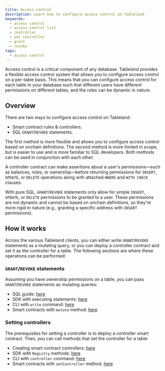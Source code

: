 ```yaml
---
title: Access control
description: Learn how to configure access control on Tableland.
keywords:
  - access control
  - access control list
  - controller
  - set controller
  - grant
  - revoke
tags:
  - access control
---
```


Access control is a critical component of any database. Tableland provides a flexible access control system that allows you to configure access control on a per-table basis. This means that you can configure access control for each table in your database such that different users have different permissions on different tables, and the rules can be dynamic in nature.

## Overview

There are two ways to configure access control on Tableland:

- Smart contract rules & controllers.
- SQL `GRANT`/`REVOKE` statements.

The first method is more flexible and allows you to configure access control based on onchain definitions. The second method is more limited in scope, but is easier to use and is more familiar to SQL developers. Both methods can be used in conjunction with each other.

A controller contract can make assertions about a user's permissions—such as balances, roles, or ownership—before returning permissions for `INSERT`, `UPDATE`, or `DELETE` operations along with attached `WHERE` and `WITH CHECK` clauses.

With pure SQL, `GRANT`/`REVOKE` statements only allow for simple `INSERT`, `UPDATE`, or `DELETE` permissions to be granted to a user. These permissions are not dynamic and cannot be based on onchain definitions, so they're more rigid in nature (e.g., granting a specific address with `INSERT` permissions).

## How it works

Across the various Tableland clients, you can either write `GRANT`/`REVOKE` statements as a mutating query, or you can deploy a controller contract and set it as the controller for a table. The following sections are where these operations can be performed:

### `GRANT`/`REVOKE` statements

Assuming you have ownership permissions on a table, you can pass `GRANT`/`REVOKE` statements as mutating queries:

- SQL guide: [here](/playbooks/sql/access-control)
- SDK with executing statements: [here](/sdk/database/query-statement-methods#all)
- CLI with `write` command: [here](/cli/write)
- Smart contracts with `mutate` method: [here](/smart-contracts/registry#mutate)

### Setting controllers

The prerequisites for setting a controller is to deploy a controller smart contract. Then, you can call methods that set the controller for a table:

- Creating smart contract controllers: [here](/smart-contracts/controller/)
- SDK with `Registry` methods: [here](/sdk/registry#setcontroller)
- CLI with `controller` command: [here](/cli/controller#set-controller-name)
- Smart contracts with `setController` method: [here](/smart-contracts/registry#setcontroller)
